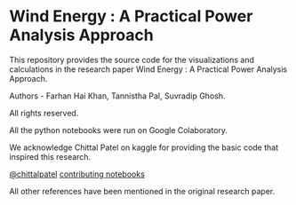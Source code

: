 # Wind Energy : A Practical Power Analysis Approach

This repository provides the source code for the visualizations and calculations in the research paper Wind Energy : A Practical Power Analysis Approach.

Authors - Farhan Hai Khan, Tannistha Pal, Suvradip Ghosh.

All rights reserved.

All the python notebooks were run on Google Colaboratory.

We acknowledge Chittal Patel on kaggle for providing the basic code that inspired this research.

[@chittalpatel](https://www.kaggle.com/chittalpatel)
[contributing notebooks](https://www.kaggle.com/chittalpatel/wind-turbine-power-analysis)

All other references have been mentioned in the original research paper.
